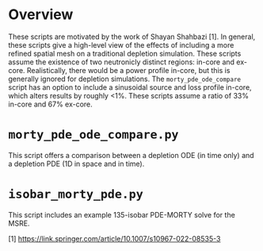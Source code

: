 # Overview
These scripts are motivated by the work of Shayan Shahbazi [1].
In general, these scripts give a high-level view of the effects of including a more refined spatial mesh on a traditional depletion simulation.
These scripts assume the existence of two neutronicly distinct regions: in-core and ex-core.
Realistically, there would be a power profile in-core, but this is generally ignored for depletion simulations.
The `morty_pde_ode_compare` script has an option to include a sinusoidal source and loss profile in-core, which alters results by roughly <1%.
These scripts assume a ratio of 33% in-core and 67% ex-core.

# `morty_pde_ode_compare.py`
This script offers a comparison between a depletion ODE (in time only) and a depletion PDE (1D in space and in time).

# `isobar_morty_pde.py`
This script includes an example 135-isobar PDE-MORTY solve for the MSRE.


[1] https://link.springer.com/article/10.1007/s10967-022-08535-3

